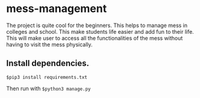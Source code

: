 # mess-management
The project is quite cool for the beginners.
This helps to manage mess in colleges and school.
This make students life easier and add fun to their life.
This will make user to access all the functionalities of the mess without having to visit the mess physically.

## Install dependencies.
  ```$pip3 install requirements.txt```
  
  
  Then run with 
  ```$python3 manage.py ```
  
  

